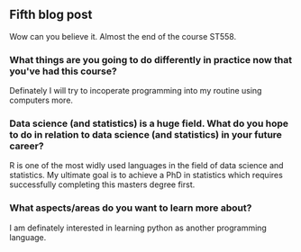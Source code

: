 ## Fifth blog post

Wow can you believe it. Almost the end of the course ST558.

### What things are you going to do differently in practice now that you've had this course?

Definately I will try to incoperate programming into my routine using computers more.

### Data science (and statistics) is a huge field. What do you hope to do in relation to data science (and statistics) in your future career?

R is one of the most widly used languages in the field of data science and statistics. My ultimate goal is to achieve a PhD in statistics which requires successfully completing this masters degree first.

### What aspects/areas do you want to learn more about? 

I am definately interested in learning python as another programming language.
